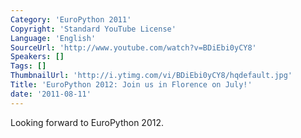 ```yaml
---
Category: 'EuroPython 2011'
Copyright: 'Standard YouTube License'
Language: 'English'
SourceUrl: 'http://www.youtube.com/watch?v=BDiEbi0yCY8'
Speakers: []
Tags: []
ThumbnailUrl: 'http://i.ytimg.com/vi/BDiEbi0yCY8/hqdefault.jpg'
Title: 'EuroPython 2012: Join us in Florence on July!'
date: '2011-08-11'
---
```

Looking forward to EuroPython 2012.

